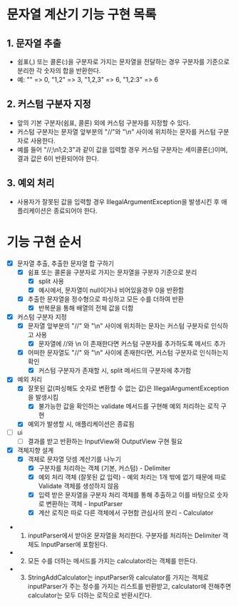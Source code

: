# 문자열 계산기 기능 구현 목록

## 1. 문자열 추출
- 쉼표(,) 또는 콜론(:)을 구분자로 가지는 문자열을 전달하는 경우 구분자를 기준으로 분리한 각 숫자의 합을 반환한다.
- 예: "" => 0, "1,2" => 3, "1,2,3" => 6, "1,2:3" => 6

## 2. 커스텀 구분자 지정
- 앞의 기본 구분자(쉼표, 콜론) 외에 커스텀 구분자를 지정할 수 있다. 
- 커스텀 구분자는 문자열 앞부분의 "//"와 "\n" 사이에 위치하는 문자를 커스텀 구분자로 사용한다.
- 예를 들어 "//;\n1;2;3"과 같이 값을 입력할 경우 커스텀 구분자는 세미콜론(;)이며, 결과 값은 6이 반환되어야 한다.

## 3. 예외 처리
- 사용자가 잘못된 값을 입력할 경우 IllegalArgumentException을 발생시킨 후 애플리케이션은 종료되어야 한다.

# 기능 구현 순서
- [x] 문자열 추출, 추출한 문자열 합 구하기
  - [x] 쉼표 또는 콜론을 구분자로 가지는 문자열을 구분자 기준으로 분리
    - [x] split 사용
    - [x] 예시에서, 문자열이 null이거나 비어있을경우 0을 반환함
  - [x] 추출한 문자열을 정수형으로 파싱하고 모든 수를 더하여 반환
    - [x] 반복문을 통해 배열의 전체 값을 더함
- [x] 커스텀 구분자 지정
  - [x] 문자열 앞부분의 "//" 와 "\n" 사이에 위치하는 문자는 커스텀 구분자로 인식하고 사용
    - [x] 문자열에 //와 \n 이 존재한다면 커스텀 구분자를 추가하도록 메서드 추가
  - [x] 어떠한 문자열도 "//" 와 "\n" 사이에 존재한다면, 커스텀 구분자로 인식하는지 확인
    - [x] 커스텀 구분자가 존재할 시, split 메서드의 구분자에 추가함
- [x] 예외 처리
  - [x] 잘못된 값(파싱해도 숫자로 변환할 수 없는 값)은 IllegalArgumentException을 발생시킴
    - [x] 불가능한 값을 확인하는 validate 메서드를 구현해 예외 처리하는 로직 구현
  - [x] 예외가 발생할 시, 애플리케이션은 종료됨
- [ ] ui
  - [ ] 결과를 받고 반환하는 InputView와 OutputView 구현 필요
- [x] 객체지향 설계
  - [x] 객체로 문자열 덧셈 계산기를 나누기
    - [x] 구분자를 처리하는 객체 (기본, 커스텀) - Delimiter
    - [x] 예외 처리 객체 (잘못된 값 입력) - 예외 처리는 1개 밖에 없기 때문에 따로 Validate 객체를 생성하지 않음
    - [x] 입력 받은 문자열을 구분자 처리 객체를 통해 추출하고 이를 바탕으로 숫자로 변환하는 객체 - InputParser
    - [x] 계산 로직은 따로 다른 객체에서 구현함 관심사의 분리 - Calculator

- 1. inputParser에서 받아온 문자열을 처리한다. 구분자를 처리하는 Delimiter 객체도 InputParser에 포함된다.
- 2. 모든 수를 더하는 메서드를 가지는 calculator라는 객체를 만든다.
- 3. StringAddCalculator는 inputParser와 calculator를 가지는 객체로 inputParser가 주는 정수를 가지는 리스트를 반환받고, calculator에 전해주면 calculator는 모두 더하는 로직으로 반환시킨다.